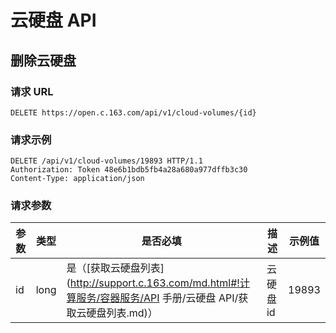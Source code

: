 #  云硬盘 API
## 删除云硬盘

### 请求 URL

`DELETE https://open.c.163.com/api/v1/cloud-volumes/{id}`

### 请求示例

```http
DELETE /api/v1/cloud-volumes/19893 HTTP/1.1
Authorization: Token 48e6b1bdb5fb4a28a680a977dffb3c30
Content-Type: application/json
```


### 请求参数

| 参数 | 类型 |                                                      是否必填                                                     |    描述   | 示例值 |
|------|------|-------------------------------------------------------------------------------------------------------------------|-----------|--------|
| id   | long | 是（[获取云硬盘列表](http://support.c.163.com/md.html#!计算服务/容器服务/API 手册/云硬盘 API/获取云硬盘列表.md)） | 云硬盘 id |  19893 |

